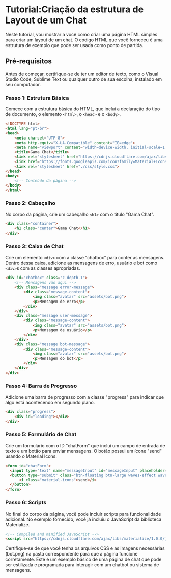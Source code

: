 # Tutorial:Criação da estrutura de Layout de um Chat

Neste tutorial, vou mostrar a você como criar uma página HTML simples para criar um layout de um chat. O código HTML que você forneceu é uma estrutura de exemplo que pode ser usada como ponto de partida.

## Pré-requisitos

Antes de começar, certifique-se de ter um editor de texto, como o Visual Studio Code, Sublime Text ou qualquer outro de sua escolha, instalado em seu computador.

### Passo 1: Estrutura Básica

Comece com a estrutura básica do HTML, que inclui a declaração do tipo de documento, o elemento `<html>`, o `<head>` e o `<body>`.

```html
<!DOCTYPE html>
<html lang="pt-br">
<head>
    <meta charset="UTF-8">
    <meta http-equiv="X-UA-Compatible" content="IE=edge">
    <meta name="viewport" content="width=device-width, initial-scale=1.0">
    <title>Gama Chat</title>
    <link rel="stylesheet" href="https://cdnjs.cloudflare.com/ajax/libs/materialize/1.0.0/css/materialize.min.css">
    <link href="https://fonts.googleapis.com/icon?family=Material+Icons" rel="stylesheet">
    <link rel="stylesheet" href="./css/style.css">
</head>
<body>
    <!-- Conteúdo da página -->
</body>
</html>
```

### Passo 2: Cabeçalho

No corpo da página, crie um cabeçalho `<h1>` com o título "Gama Chat".

```html
<div class="container">
    <h1 class="center">Gama Chat</h1>
</div>
```

### Passo 3: Caixa de Chat

Crie um elemento `<div>` com a classe "chatbox" para conter as mensagens. Dentro dessa caixa, adicione as mensagens de erro, usuário e bot como `<div>`s com as classes apropriadas.

```html
<div id="chatbox" class="z-depth-1">
    <!-- Mensagens vão aqui -->
    <div class="message error-message">
        <div class="message-content">
            <img class="avatar" src="assets/bot.png">
            <p>Mensagem de erro</p>
        </div>
    </div>
    <div class="message user-message">
        <div class="message-content">
            <img class="avatar" src="assets/bot.png">
            <p>Mensagem de usuário</p>
        </div>
    </div>
    <div class="message bot-message">
        <div class="message-content">
            <img class="avatar" src="assets/bot.png">
            <p>Mensagem do bot</p>
        </div>
    </div>
</div>
```

### Passo 4: Barra de Progresso

Adicione uma barra de progresso com a classe "progress" para indicar que algo está acontecendo em segundo plano.

```html
<div class="progress">
    <div id="loading"></div>
</div>
```

### Passo 5: Formulário de Chat

Crie um formulário com o ID "chatForm" que inclui um campo de entrada de texto e um botão para enviar mensagens. O botão possui um ícone "send" usando o Material Icons.

```html
<form id="chatForm">
  <input type="text" name="messageInput" id="messageInput" placeholder="Digite sua mensagem...">
  <button type="submit" class="btn-floating btn-large waves-effect waves-light green">
      <i class="material-icons">send</i>
  </button>
</form>
```

### Passo 6: Scripts

No final do corpo da página, você pode incluir scripts para funcionalidade adicional. No exemplo fornecido, você já incluiu o JavaScript da biblioteca Materialize.

```html
<!-- Compiled and minified JavaScript -->
<script src="https://cdnjs.cloudflare.com/ajax/libs/materialize/1.0.0/js/materialize.min.js"></script>
```

Certifique-se de que você tenha os arquivos CSS e as imagens necessárias (bot.png) na pasta correspondente para que a página funcione corretamente. Este é um exemplo básico de uma página de chat que pode ser estilizada e programada para interagir com um chatbot ou sistema de mensagens.
